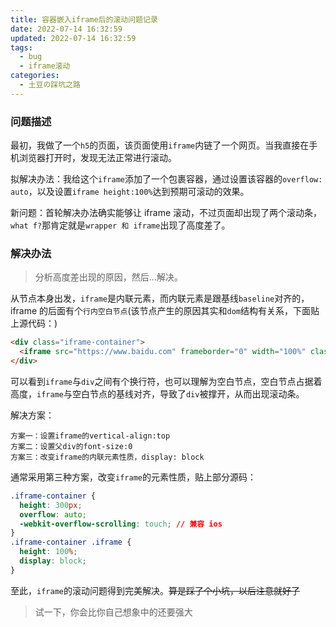 ```yaml
---
title: 容器嵌入iframe后的滚动问题记录
date: 2022-07-14 16:32:59
updated: 2022-07-14 16:32:59
tags:
  - bug
  - iframe滚动
categories:
  - 土豆の踩坑之路
---
```


### 问题描述

最初，我做了一个`h5`的页面，该页面使用`iframe`内链了一个网页。当我直接在手机浏览器打开时，发现无法正常进行滚动。

拟解决办法：我给这个`iframe`添加了一个包裹容器，通过设置该容器的`overflow: auto`，以及设置`iframe height:100%`达到预期可滚动的效果。

新问题：首轮解决办法确实能够让 iframe 滚动，不过页面却出现了两个滚动条，`what f?`那肯定就是`wrapper 和 iframe`出现了高度差了。

<!-- more -->

### 解决办法

> 分析高度差出现的原因，然后...解决。

从节点本身出发，`iframe`是内联元素，而内联元素是跟基线`baseline`对齐的，iframe 的后面有个`行内空白节点`(该节点产生的原因其实和`dom`结构有关系，下面贴上源代码：)

```html
<div class="iframe-container">
  <iframe src="https://www.baidu.com" frameborder="0" width="100%" class="iframe"></iframe>
</div>
```

可以看到`iframe`与`div`之间有个换行符，也可以理解为空白节点，空白节点占据着高度，`iframe`与空白节点的基线对齐，导致了`div`被撑开，从而出现滚动条。

解决方案：

```
方案一：设置iframe的vertical-align:top
方案二：设置父div的font-size:0
方案三：改变iframe的内联元素性质，display: block
```

通常采用第三种方案，改变`iframe`的元素性质，贴上部分源码：

```css
.iframe-container {
  height: 300px;
  overflow: auto;
  -webkit-overflow-scrolling: touch; // 兼容 ios
}
.iframe-container .iframe {
  height: 100%;
  display: block;
}
```

至此，`iframe`的滚动问题得到完美解决。~~算是踩了个小坑，以后注意就好了~~

> 试一下，你会比你自己想象中的还要强大
